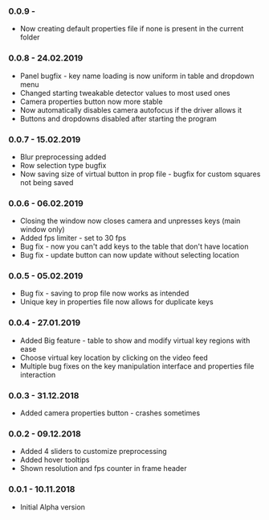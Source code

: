 ### 0.0.9 -
* Now creating default properties file if none is present in the current folder

### 0.0.8 - 24.02.2019
* Panel bugfix - key name loading is now uniform in table and dropdown menu
* Changed starting tweakable detector values to most used ones
* Camera properties button now more stable
* Now automatically disables camera autofocus if the driver allows it
* Buttons and dropdowns disabled after starting the program

### 0.0.7 - 15.02.2019
* Blur preprocessing added
* Row selection type bugfix
* Now saving size of virtual button in prop file - bugfix for custom squares not being saved

### 0.0.6 - 06.02.2019
* Closing the window now closes camera and unpresses keys (main window only)
* Added fps limiter - set to 30 fps
* Bug fix - now you can't add keys to the table that don't have location
* Bug fix - update button can now update without selecting location

### 0.0.5 - 05.02.2019
* Bug fix - saving to prop file now works as intended
* Unique key in properties file now allows for duplicate keys

### 0.0.4 - 27.01.2019
* Added Big feature - table to show and modify virtual key regions with ease
* Choose virtual key location by clicking on the video feed 
* Multiple bug fixes on the key manipulation interface and properties file interaction  

### 0.0.3 - 31.12.2018
* Added camera properties button - crashes sometimes

### 0.0.2 - 09.12.2018
* Added 4 sliders to customize preprocessing
* Added hover tooltips 
* Shown resolution and fps counter in frame header

### 0.0.1 - 10.11.2018
* Initial Alpha version


